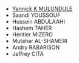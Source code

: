 <!-- Team navbar/members.md -->
 * [Yannick K.MULUNDULE](navbar/memberslink/Yannick.md) 
 * Saandi YOUSSOUF
 * Hussein ABDULAAHI
 * Hashem TAHER
 * Heritier MIZERO
 * Mutahar AL-SHAMERI
 * Andry RABARISON
 * Jeffrey CITA